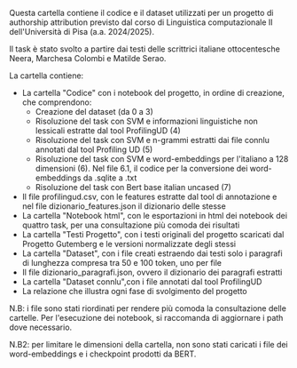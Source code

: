 Questa cartella contiene il codice e il dataset utilizzati per un progetto di authorship attribution previsto dal corso di Linguistica computazionale II dell'Università di Pisa (a.a. 2024/2025).

Il task è stato svolto a partire dai testi delle scrittrici italiane ottocentesche Neera, Marchesa Colombi e Matilde Serao.

La cartella contiene:

- La cartella "Codice" con i notebook del progetto, in ordine di creazione, che comprendono:
    - Creazione del dataset (da 0 a 3)
    - Risoluzione del task con SVM e informazioni linguistiche non lessicali estratte dal tool ProfilingUD (4)
    - Risoluzione del task con SVM e n-grammi estratti dai file connlu annotati dal tool Profiling UD (5)
    - Risoluzione del task con SVM e word-embeddings per l'italiano a 128 dimensioni (6). Nel file 6.1, il codice per la conversione dei word-embeddings da .sqlite a .txt
    - Risoluzione del task con Bert base italian uncased (7)
- Il file profilingud.csv, con le features estratte dal tool di annotazione e nel file dizionario_features.json il dizionario delle stesse
- La cartella "Notebook html", con le esportazioni in html dei notebook dei quattro task, per una consultazione più comoda dei risultati
- La cartella "Testi Progetto", con i testi originali del progetto scaricati dal Progetto Gutemberg e le versioni normalizzate degli stessi
- La cartella "Dataset", con i file creati estraendo dai testi solo i paragrafi di lunghezza compresa tra 50 e 100 token, uno per file
- Il file dizionario_paragrafi.json, ovvero il dizionario dei paragrafi estratti 
- La cartella "Dataset connlu",con i file annotati dal tool ProfilingUD
- La relazione che illustra ogni fase di svolgimento del progetto

N.B: i file sono stati riordinati per rendere più comoda la consultazione delle cartelle. Per l'esecuzione dei notebook, si raccomanda di aggiornare i path dove necessario.

N.B2: per limitare le dimensioni della cartella, non sono stati caricati i file dei word-embeddings e i checkpoint prodotti da BERT.